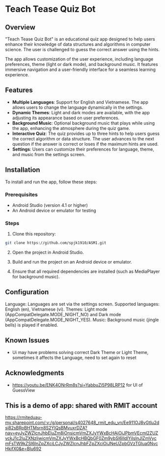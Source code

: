 # Teach Tease Quiz Bot
## Overview
"Teach Tease Quiz Bot" is an educational quiz app designed to help users enhance their knowledge of data structures and algorithms in computer science. The user is challenged to guess the correct answer using the hints.

The app allows customization of the user experience, including language preferences, theme (light or dark mode), and background music. It features immersive navigation and a user-friendly interface for a seamless learning experience.

## Features
- **Multiple Languages**: Support for English and Vietnamese. The app allows users to change the language dynamically in the settings.
- **Dynamic Themes**: Light and dark modes are available, with the app adjusting its appearance based on user preferences.
- **Background Music**: Optional background music that plays while using the app, enhancing the atmosphere during the quiz game.
- **Interactive Quiz**: The quiz provides up to three hints to help users guess the correct algorithm or data structure. The user advances to the next question if the answer is correct or loses if the maximum hints are used.
- **Settings**: Users can customize their preferences for language, theme, and music from the settings screen.

## Installation
To install and run the app, follow these steps:

### Prerequisites
- Android Studio (version 4.1 or higher)
- An Android device or emulator for testing

### Steps
1. Clone this repository:

``` bash
git clone https://github.com/spjk1910/ASM1.git
```
2. Open the project in Android Studio.

3. Build and run the project on an Android device or emulator.

4. Ensure that all required dependencies are installed (such as MediaPlayer for background music).

## Configuration
Language: Languages are set via the settings screen. Supported languages: English (en), Vietnamese (vi).
Themes: Light mode (AppCompatDelegate.MODE_NIGHT_NO) and Dark mode (AppCompatDelegate.MODE_NIGHT_YES).
Music: Background music (jingle bells) is played if enabled.

## Known Issues
- Ui may have problems solving correct Dark Theme or Light Theme, sometimes it affects the Language, need to set again to reset

## Acknowledgments
- https://youtu.be/ENK4ONrRm8s?si=YabbuZi5P98LRP12 for UI of GuessView

## This is a demo of app: shared with RMIT account
https://rmiteduau-my.sharepoint.com/:v:/g/personal/s4027648_rmit_edu_vn/Ee911OJ8vGtIu2dsj82sBRoBHTMsrn8S2YlQsBMvuxrDZA?nav=eyJyZWZlcnJhbEluZm8iOnsicmVmZXJyYWxBcHAiOiJPbmVEcml2ZUZvckJ1c2luZXNzIiwicmVmZXJyYWxBcHBQbGF0Zm9ybSI6IldlYiIsInJlZmVycmFsTW9kZSI6InZpZXciLCJyZWZlcnJhbFZpZXciOiJNeUZpbGVzTGlua0NvcHkifX0&e=Blu692
